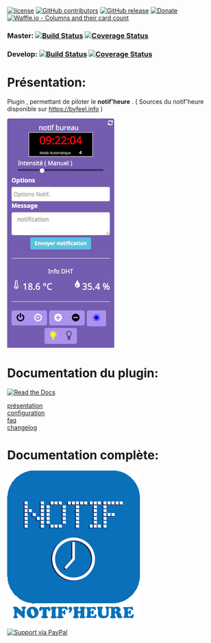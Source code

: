 
[![license](https://img.shields.io/github/license/NextDom/plugin-ExtraTemplate.svg)](./LICENSE) [![GitHub contributors](https://img.shields.io/github/contributors/NextDom/plugin-ExtraTemplate.svg)](../../graphs/contributors) [![GitHub release](https://img.shields.io/github/release/NextDom/plugin-NotifHeure.svg)](../../releases) [![Donate](https://img.shields.io/badge/Donate-PayPal-green.svg)](https://www.paypal.me/byfeel) [![Waffle.io - Columns and their card count](https://badge.waffle.io/NextDom/plugin-ExtraTemplate.svg?columns=all)](https://waffle.io/NextDom/plugin-ExtraTemplate)

### Master: [![Build Status](https://travis-ci.org/NextDom/plugin-ExtraTemplate.svg?branch=master)](https://travis-ci.org/NextDom/plugin-ExtraTemplate)  [![Coverage Status](https://coveralls.io/repos/github/NextDom/plugin-ExtraTemplate/badge.svg?branch=master)](https://coveralls.io/github/NextDom/plugin-ExtraTemplate?branch=master)

### Develop: [![Build Status](https://travis-ci.org/NextDom/plugin-ExtraTemplate.svg?branch=develop)](https://travis-ci.org/NextDom/plugin-ExtraTemplate)  [![Coverage Status](https://coveralls.io/repos/github/NextDom/plugin-ExtraTemplate/badge.svg?branch=develop)](https://coveralls.io/github/NextDom/plugin-ExtraTemplate?branch=develop)

# Présentation:

Plugin , permettant de piloter le **notif'heure** . ( Sources du notif'heure disponible sur https://byfeel.info )

  ![Widget Notif'Heure](docs/images/widgetNotif.jpg)

# Documentation du plugin:
[![Read the Docs](https://img.shields.io/readthedocs/pip.svg)](docs/fr_FR/presentation.md)

[présentation](docs/fr_FR/presentation.md)  
[configuration](docs/fr_FR/configuration.md)  
[faq](docs/fr_FR/faq.md)   
[changelog](docs/fr_FR/changelog.md)

# Documentation complète:

[![Read the Docs](plugin_info/NotifHeure_icon.png)](https://NextDom.github.io/plugin-NotifHeure)


[![Support via PayPal](https://cdn.rawgit.com/twolfson/paypal-github-button/1.0.0/dist/button.svg)](https://www.paypal.me/byfeel/)
